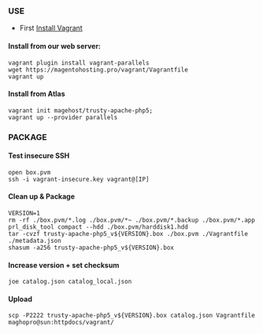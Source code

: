 ### USE

* First [Install Vagrant](http://www.vagrantup.com/download)
#### Install from our web server:
```
vagrant plugin install vagrant-parallels
wget https://magentohosting.pro/vagrant/Vagrantfile
vagrant up
```
#### Install from Atlas
```
vagrant init magehost/trusty-apache-php5; 
vagrant up --provider parallels
```


### PACKAGE

#### Test insecure SSH
```
open box.pvm
ssh -i vagrant-insecure.key vagrant@[IP]
```
#### Clean up & Package
```
VERSION=1
rm -rf ./box.pvm/*.log ./box.pvm/*~ ./box.pvm/*.backup ./box.pvm/*.app
prl_disk_tool compact --hdd ./box.pvm/harddisk1.hdd
tar -cvzf trusty-apache-php5_v${VERSION}.box ./box.pvm ./Vagrantfile ./metadata.json
shasum -a256 trusty-apache-php5_v${VERSION}.box
```
#### Increase version + set checksum
```
joe catalog.json catalog_local.json
```
#### Upload
```
scp -P2222 trusty-apache-php5_v${VERSION}.box catalog.json Vagrantfile maghopro@sun:httpdocs/vagrant/
```
